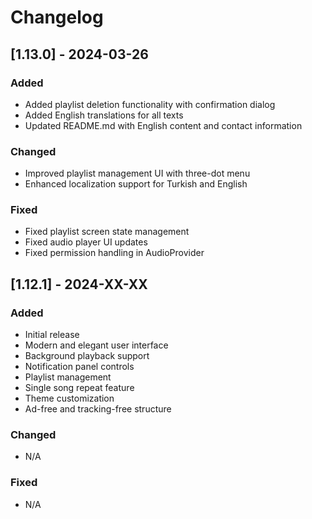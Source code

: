 # Changelog

## [1.13.0] - 2024-03-26

### Added
- Added playlist deletion functionality with confirmation dialog
- Added English translations for all texts
- Updated README.md with English content and contact information

### Changed
- Improved playlist management UI with three-dot menu
- Enhanced localization support for Turkish and English

### Fixed
- Fixed playlist screen state management
- Fixed audio player UI updates
- Fixed permission handling in AudioProvider

## [1.12.1] - 2024-XX-XX

### Added
- Initial release
- Modern and elegant user interface
- Background playback support
- Notification panel controls
- Playlist management
- Single song repeat feature
- Theme customization
- Ad-free and tracking-free structure

### Changed
- N/A

### Fixed
- N/A 